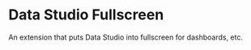 Data Studio Fullscreen
======================

An extension that puts Data Studio into fullscreen for dashboards, etc.
